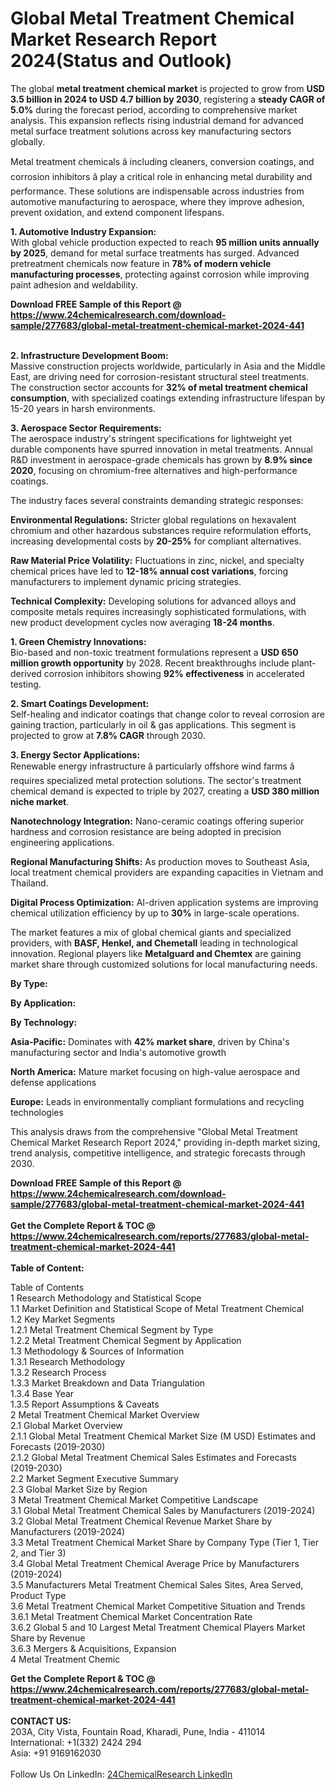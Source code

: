 <h1>Global Metal Treatment Chemical Market Research Report 2024(Status and Outlook)</h1><p>The global <strong>metal treatment chemical market</strong> is projected to grow from <strong>USD 3.5 billion in 2024 to USD 4.7 billion by 2030</strong>, registering a <strong>steady CAGR of 5.0%</strong> during the forecast period, according to comprehensive market analysis. This expansion reflects rising industrial demand for advanced metal surface treatment solutions across key manufacturing sectors globally.</p><p>Metal treatment chemicals â including cleaners, conversion coatings, and corrosion inhibitors â play a critical role in enhancing metal durability and performance. These solutions are indispensable across industries from automotive manufacturing to aerospace, where they improve adhesion, prevent oxidation, and extend component lifespans.</p><p><strong>1. Automotive Industry Expansion:</strong><br>
With global vehicle production expected to reach <strong>95 million units annually by 2025</strong>, demand for metal surface treatments has surged. Advanced pretreatment chemicals now feature in <strong>78% of modern vehicle manufacturing processes</strong>, protecting against corrosion while improving paint adhesion and weldability.</p><div><b>Download FREE Sample of this Report @ 
            <a href="https://www.24chemicalresearch.com/download-sample/277683/global-metal-treatment-chemical-market-2024-441">
            https://www.24chemicalresearch.com/download-sample/277683/global-metal-treatment-chemical-market-2024-441</a></b></div><br><p><strong>2. Infrastructure Development Boom:</strong><br>
Massive construction projects worldwide, particularly in Asia and the Middle East, are driving need for corrosion-resistant structural steel treatments. The construction sector accounts for <strong>32% of metal treatment chemical consumption</strong>, with specialized coatings extending infrastructure lifespan by 15-20 years in harsh environments.</p><p><strong>3. Aerospace Sector Requirements:</strong><br>
The aerospace industry's stringent specifications for lightweight yet durable components have spurred innovation in metal treatments. Annual R&amp;D investment in aerospace-grade chemicals has grown by <strong>8.9% since 2020</strong>, focusing on chromium-free alternatives and high-performance coatings.</p><p>The industry faces several constraints demanding strategic responses:</p><p><strong>Environmental Regulations:</strong> Stricter global regulations on hexavalent chromium and other hazardous substances require reformulation efforts, increasing developmental costs by <strong>20-25%</strong> for compliant alternatives.</p><p><strong>Raw Material Price Volatility:</strong> Fluctuations in zinc, nickel, and specialty chemical prices have led to <strong>12-18% annual cost variations</strong>, forcing manufacturers to implement dynamic pricing strategies.</p><p><strong>Technical Complexity:</strong> Developing solutions for advanced alloys and composite metals requires increasingly sophisticated formulations, with new product development cycles now averaging <strong>18-24 months</strong>.</p><p><strong>1. Green Chemistry Innovations:</strong><br>
Bio-based and non-toxic treatment formulations represent a <strong>USD 650 million growth opportunity</strong> by 2028. Recent breakthroughs include plant-derived corrosion inhibitors showing <strong>92% effectiveness</strong> in accelerated testing.</p><p><strong>2. Smart Coatings Development:</strong><br>
Self-healing and indicator coatings that change color to reveal corrosion are gaining traction, particularly in oil &amp; gas applications. This segment is projected to grow at <strong>7.8% CAGR</strong> through 2030.</p><p><strong>3. Energy Sector Applications:</strong><br>
Renewable energy infrastructure â particularly offshore wind farms â requires specialized metal protection solutions. The sector's treatment chemical demand is expected to triple by 2027, creating a <strong>USD 380 million niche market</strong>.</p><p><strong>Nanotechnology Integration:</strong> Nano-ceramic coatings offering superior hardness and corrosion resistance are being adopted in precision engineering applications.</p><p><strong>Regional Manufacturing Shifts:</strong> As production moves to Southeast Asia, local treatment chemical providers are expanding capacities in Vietnam and Thailand.</p><p><strong>Digital Process Optimization:</strong> AI-driven application systems are improving chemical utilization efficiency by up to <strong>30%</strong> in large-scale operations.</p><p>The market features a mix of global chemical giants and specialized providers, with <strong>BASF, Henkel, and Chemetall</strong> leading in technological innovation. Regional players like <strong>Metalguard and Chemtex</strong> are gaining market share through customized solutions for local manufacturing needs.</p><p><strong>By Type:</strong></p><p><strong>By Application:</strong></p><p><strong>By Technology:</strong></p><p><strong>Asia-Pacific:</strong> Dominates with <strong>42% market share</strong>, driven by China's manufacturing sector and India's automotive growth</p><p><strong>North America:</strong> Mature market focusing on high-value aerospace and defense applications</p><p><strong>Europe:</strong> Leads in environmentally compliant formulations and recycling technologies</p><p>This analysis draws from the comprehensive "Global Metal Treatment Chemical Market Research Report 2024," providing in-depth market sizing, trend analysis, competitive intelligence, and strategic forecasts through 2030.</p><div><b>Download FREE Sample of this Report @ 
            <a href="https://www.24chemicalresearch.com/download-sample/277683/global-metal-treatment-chemical-market-2024-441">
            https://www.24chemicalresearch.com/download-sample/277683/global-metal-treatment-chemical-market-2024-441</a></b></div><br><div><b>Get the Complete Report & TOC @ 
            <a href="https://www.24chemicalresearch.com/reports/277683/global-metal-treatment-chemical-market-2024-441">
            https://www.24chemicalresearch.com/reports/277683/global-metal-treatment-chemical-market-2024-441</a></b></div><br>
            <b>Table of Content:</b><p>Table of Contents<br />
1 Research Methodology and Statistical Scope<br />
1.1 Market Definition and Statistical Scope of Metal Treatment Chemical<br />
1.2 Key Market Segments<br />
1.2.1 Metal Treatment Chemical Segment by Type<br />
1.2.2 Metal Treatment Chemical Segment by Application<br />
1.3 Methodology & Sources of Information<br />
1.3.1 Research Methodology<br />
1.3.2 Research Process<br />
1.3.3 Market Breakdown and Data Triangulation<br />
1.3.4 Base Year<br />
1.3.5 Report Assumptions & Caveats<br />
2 Metal Treatment Chemical Market Overview<br />
2.1 Global Market Overview<br />
2.1.1 Global Metal Treatment Chemical Market Size (M USD) Estimates and Forecasts (2019-2030)<br />
2.1.2 Global Metal Treatment Chemical Sales Estimates and Forecasts (2019-2030)<br />
2.2 Market Segment Executive Summary<br />
2.3 Global Market Size by Region<br />
3 Metal Treatment Chemical Market Competitive Landscape<br />
3.1 Global Metal Treatment Chemical Sales by Manufacturers (2019-2024)<br />
3.2 Global Metal Treatment Chemical Revenue Market Share by Manufacturers (2019-2024)<br />
3.3 Metal Treatment Chemical Market Share by Company Type (Tier 1, Tier 2, and Tier 3)<br />
3.4 Global Metal Treatment Chemical Average Price by Manufacturers (2019-2024)<br />
3.5 Manufacturers Metal Treatment Chemical Sales Sites, Area Served, Product Type<br />
3.6 Metal Treatment Chemical Market Competitive Situation and Trends<br />
3.6.1 Metal Treatment Chemical Market Concentration Rate<br />
3.6.2 Global 5 and 10 Largest Metal Treatment Chemical Players Market Share by Revenue<br />
3.6.3 Mergers & Acquisitions, Expansion<br />
4 Metal Treatment Chemic</p><div><b>Get the Complete Report & TOC @ 
            <a href="https://www.24chemicalresearch.com/reports/277683/global-metal-treatment-chemical-market-2024-441">
            https://www.24chemicalresearch.com/reports/277683/global-metal-treatment-chemical-market-2024-441</a></b></div><br><b>CONTACT US:</b><br>
            203A, City Vista, Fountain Road, Kharadi, Pune, India - 411014<br>
            International: +1(332) 2424 294<br>
            Asia: +91 9169162030 <br><br>
            Follow Us On LinkedIn: <a href="https://www.linkedin.com/company/24chemicalresearch/">24ChemicalResearch LinkedIn</a>